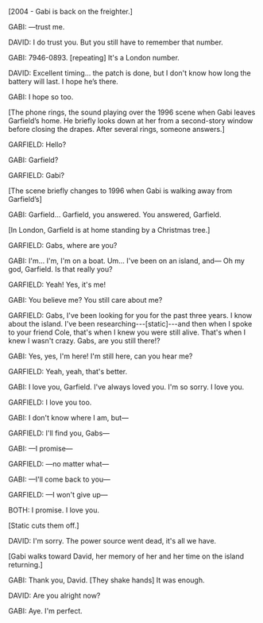  [2004 - Gabi is back on the freighter.]

GABI: —trust me.

DAVID: I do trust you. But you still have to remember that number.

GABI: 7946-0893. [repeating] It's a London number.

DAVID: Excellent timing... the patch is done, but I don't know how long the battery will last. I hope he’s there.

GABI: I hope so too.

[The phone rings, the sound playing over the 1996 scene when Gabi leaves Garfield’s home. He briefly looks down at her from a second-story window before closing the drapes. After several rings, someone answers.]

GARFIELD: Hello?

GABI: Garfield?

GARFIELD: Gabi?

[The scene briefly changes to 1996 when Gabi is walking away from Garfield’s]

GABI: Garfield… Garfield, you answered. You answered, Garfield.

[In London, Garfield is at home standing by a Christmas tree.]

GARFIELD: Gabs, where are you?

GABI: I'm... I'm, I'm on a boat. Um... I've been on an island, and— Oh my god, Garfield. Is that really you?

GARFIELD: Yeah! Yes, it's me!

GABI: You believe me? You still care about me?

GARFIELD: Gabs, I've been looking for you for the past three years. I know about the island. I've been researching---[static]---and then when I spoke to your friend Cole, that's when I knew you were still alive. That's when I knew I wasn't crazy. Gabs, are you still there!?

GABI: Yes, yes, I'm here! I'm still here, can you hear me?

GARFIELD: Yeah, yeah, that's better.

GABI: I love you, Garfield. I've always loved you. I'm so sorry. I love you.

GARFIELD: I love you too.

GABI: I don't know where I am, but—

GARFIELD: I'll find you, Gabs—

GABI: —I promise—

GARFIELD: —no matter what—

GABI: —I'll come back to you—

GARFIELD: —I won't give up—

BOTH: I promise. I love you.

[Static cuts them off.]

DAVID: I'm sorry. The power source went dead, it's all we have.

[Gabi walks toward David, her memory of her and her time on the island returning.]

GABI: Thank you, David. [They shake hands] It was enough.

DAVID: Are you alright now?

GABI: Aye. I'm perfect.